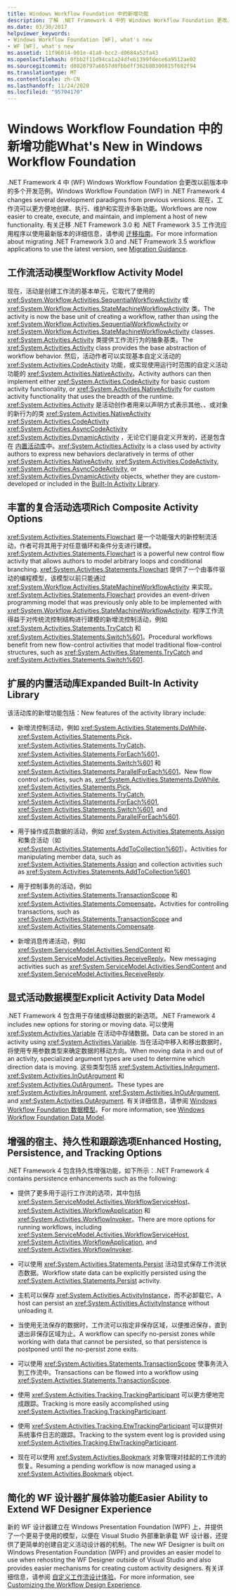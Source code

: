```yaml
---
title: Windows Workflow Foundation 中的新增功能
description: 了解 .NET Framework 4 中的 Windows Workflow Foundation 更改。 工作流更易于创建、执行和维护。
ms.date: 03/30/2017
helpviewer_keywords:
- Windows Workflow Foundation [WF], what's new
- WF [WF], what's new
ms.assetid: 11f96014-001e-41a0-bcc2-d0684a52fa43
ms.openlocfilehash: 0fbb2f11d94ca1a24dfeb1399fdece6a9512ae02
ms.sourcegitcommit: d8020797a6657d0fbbdff362b80300815f682f94
ms.translationtype: MT
ms.contentlocale: zh-CN
ms.lasthandoff: 11/24/2020
ms.locfileid: "95704170"
---
```

# <a name="whats-new-in-windows-workflow-foundation"></a><span data-ttu-id="7949b-104">Windows Workflow Foundation 中的新增功能</span><span class="sxs-lookup"><span data-stu-id="7949b-104">What's New in Windows Workflow Foundation</span></span>

<span data-ttu-id="7949b-105">.NET Framework 4 中 (WF) Windows Workflow Foundation 会更改以前版本中的多个开发范例。</span><span class="sxs-lookup"><span data-stu-id="7949b-105">Windows Workflow Foundation (WF) in .NET Framework 4 changes several development paradigms from previous versions.</span></span> <span data-ttu-id="7949b-106">现在，工作流可以更方便地创建、执行、维护和实现许多新功能。</span><span class="sxs-lookup"><span data-stu-id="7949b-106">Workflows are now easier to create, execute, and maintain, and implement a host of new functionality.</span></span> <span data-ttu-id="7949b-107">有关迁移 .NET Framework 3.0 和 .NET Framework 3.5 工作流应用程序以使用最新版本的详细信息，请参阅 [迁移指南](migration-guidance.md)。</span><span class="sxs-lookup"><span data-stu-id="7949b-107">For more information about migrating .NET Framework 3.0 and .NET Framework 3.5 workflow applications to use the latest version, see [Migration Guidance](migration-guidance.md).</span></span>

## <a name="workflow-activity-model"></a><span data-ttu-id="7949b-108">工作流活动模型</span><span class="sxs-lookup"><span data-stu-id="7949b-108">Workflow Activity Model</span></span>
 <span data-ttu-id="7949b-109">现在，活动是创建工作流的基本单元，它取代了使用的 <xref:System.Workflow.Activities.SequentialWorkflowActivity> 或 <xref:System.Workflow.Activities.StateMachineWorkflowActivity> 类。</span><span class="sxs-lookup"><span data-stu-id="7949b-109">The activity is now the base unit of creating a workflow, rather than using the <xref:System.Workflow.Activities.SequentialWorkflowActivity> or <xref:System.Workflow.Activities.StateMachineWorkflowActivity> classes.</span></span> <span data-ttu-id="7949b-110"><xref:System.Activities.Activity> 类提供工作流行为的抽象基类。</span><span class="sxs-lookup"><span data-stu-id="7949b-110">The <xref:System.Activities.Activity> class provides the base abstraction of workflow behavior.</span></span> <span data-ttu-id="7949b-111">然后，活动作者可以实现基本自定义活动的 <xref:System.Activities.CodeActivity> 功能，或实现使用运行时范围的自定义活动功能的 <xref:System.Activities.NativeActivity>。</span><span class="sxs-lookup"><span data-stu-id="7949b-111">Activity authors can then implement either <xref:System.Activities.CodeActivity> for basic custom activity functionality, or <xref:System.Activities.NativeActivity> for custom activity functionality that uses the breadth of the runtime.</span></span> <span data-ttu-id="7949b-112"><xref:System.Activities.Activity> 是活动创作者用来以声明方式表示其他、、或对象的新行为的类 <xref:System.Activities.NativeActivity> <xref:System.Activities.CodeActivity> <xref:System.Activities.AsyncCodeActivity> <xref:System.Activities.DynamicActivity> ，无论它们是自定义开发的，还是包含在 [内置活动库](net-framework-4-5-built-in-activity-library.md)中。</span><span class="sxs-lookup"><span data-stu-id="7949b-112"><xref:System.Activities.Activity> is a class used by activity authors to express new behaviors declaratively in terms of other <xref:System.Activities.NativeActivity>, <xref:System.Activities.CodeActivity>, <xref:System.Activities.AsyncCodeActivity>, or <xref:System.Activities.DynamicActivity> objects, whether they are custom-developed or included in the [Built-In Activity Library](net-framework-4-5-built-in-activity-library.md).</span></span>

## <a name="rich-composite-activity-options"></a><span data-ttu-id="7949b-113">丰富的复合活动选项</span><span class="sxs-lookup"><span data-stu-id="7949b-113">Rich Composite Activity Options</span></span>
 <span data-ttu-id="7949b-114"><xref:System.Activities.Statements.Flowchart> 是一个功能强大的新控制流活动，作者可将其用于对任意循环和条件分支进行建模。</span><span class="sxs-lookup"><span data-stu-id="7949b-114"><xref:System.Activities.Statements.Flowchart> is a powerful new control flow activity that allows authors to model arbitrary loops and conditional branching.</span></span> <span data-ttu-id="7949b-115"><xref:System.Activities.Statements.Flowchart> 提供了一个由事件驱动的编程模型，该模型以前只能通过 <xref:System.Workflow.Activities.StateMachineWorkflowActivity> 来实现。</span><span class="sxs-lookup"><span data-stu-id="7949b-115"><xref:System.Activities.Statements.Flowchart> provides an event-driven programming model that was previously only able to be implemented with <xref:System.Workflow.Activities.StateMachineWorkflowActivity>.</span></span> <span data-ttu-id="7949b-116">程序工作流得益于对传统流控制结构进行建模的新增流控制活动，例如 <xref:System.Activities.Statements.TryCatch> 和 <xref:System.Activities.Statements.Switch%601>。</span><span class="sxs-lookup"><span data-stu-id="7949b-116">Procedural workflows benefit from new flow-control activities that model traditional flow-control structures, such as <xref:System.Activities.Statements.TryCatch> and <xref:System.Activities.Statements.Switch%601>.</span></span>

## <a name="expanded-built-in-activity-library"></a><span data-ttu-id="7949b-117">扩展的内置活动库</span><span class="sxs-lookup"><span data-stu-id="7949b-117">Expanded Built-In Activity Library</span></span>
 <span data-ttu-id="7949b-118">该活动库的新增功能包括：</span><span class="sxs-lookup"><span data-stu-id="7949b-118">New features of the activity library include:</span></span>

- <span data-ttu-id="7949b-119">新增流控制活动，例如 <xref:System.Activities.Statements.DoWhile>、<xref:System.Activities.Statements.Pick>、<xref:System.Activities.Statements.TryCatch>、<xref:System.Activities.Statements.ForEach%601>、<xref:System.Activities.Statements.Switch%601> 和 <xref:System.Activities.Statements.ParallelForEach%601>。</span><span class="sxs-lookup"><span data-stu-id="7949b-119">New flow control activities, such as, <xref:System.Activities.Statements.DoWhile>, <xref:System.Activities.Statements.Pick>, <xref:System.Activities.Statements.TryCatch>, <xref:System.Activities.Statements.ForEach%601>, <xref:System.Activities.Statements.Switch%601>, and <xref:System.Activities.Statements.ParallelForEach%601>.</span></span>

- <span data-ttu-id="7949b-120">用于操作成员数据的活动，例如 <xref:System.Activities.Statements.Assign> 和集合活动（如 <xref:System.Activities.Statements.AddToCollection%601>）。</span><span class="sxs-lookup"><span data-stu-id="7949b-120">Activities for manipulating member data, such as <xref:System.Activities.Statements.Assign> and collection activities such as <xref:System.Activities.Statements.AddToCollection%601>.</span></span>

- <span data-ttu-id="7949b-121">用于控制事务的活动，例如 <xref:System.Activities.Statements.TransactionScope> 和 <xref:System.Activities.Statements.Compensate>。</span><span class="sxs-lookup"><span data-stu-id="7949b-121">Activities for controlling transactions, such as <xref:System.Activities.Statements.TransactionScope> and <xref:System.Activities.Statements.Compensate>.</span></span>

- <span data-ttu-id="7949b-122">新增消息传递活动，例如 <xref:System.ServiceModel.Activities.SendContent> 和 <xref:System.ServiceModel.Activities.ReceiveReply>。</span><span class="sxs-lookup"><span data-stu-id="7949b-122">New messaging activities such as <xref:System.ServiceModel.Activities.SendContent> and <xref:System.ServiceModel.Activities.ReceiveReply>.</span></span>

## <a name="explicit-activity-data-model"></a><span data-ttu-id="7949b-123">显式活动数据模型</span><span class="sxs-lookup"><span data-stu-id="7949b-123">Explicit Activity Data Model</span></span>
 <span data-ttu-id="7949b-124">.NET Framework 4 包含用于存储或移动数据的新选项。</span><span class="sxs-lookup"><span data-stu-id="7949b-124">.NET Framework 4 includes new options for storing or moving data.</span></span> <span data-ttu-id="7949b-125">可以使用 <xref:System.Activities.Variable> 在活动中存储数据。</span><span class="sxs-lookup"><span data-stu-id="7949b-125">Data can be stored in an activity using <xref:System.Activities.Variable>.</span></span> <span data-ttu-id="7949b-126">当在活动中移入和移出数据时，将使用专用参数类型来确定数据的移动方向。</span><span class="sxs-lookup"><span data-stu-id="7949b-126">When moving data in and out of an activity, specialized argument types are used to determine which direction data is moving.</span></span> <span data-ttu-id="7949b-127">这些类型包括 <xref:System.Activities.InArgument>、<xref:System.Activities.InOutArgument> 和 <xref:System.Activities.OutArgument>。</span><span class="sxs-lookup"><span data-stu-id="7949b-127">These types are <xref:System.Activities.InArgument>, <xref:System.Activities.InOutArgument>, and <xref:System.Activities.OutArgument>.</span></span> <span data-ttu-id="7949b-128">有关详细信息，请参阅 [Windows Workflow Foundation 数据模型](data-model.md)。</span><span class="sxs-lookup"><span data-stu-id="7949b-128">For more information, see [Windows Workflow Foundation Data Model](data-model.md).</span></span>

## <a name="enhanced-hosting-persistence-and-tracking-options"></a><span data-ttu-id="7949b-129">增强的宿主、持久性和跟踪选项</span><span class="sxs-lookup"><span data-stu-id="7949b-129">Enhanced Hosting, Persistence, and Tracking Options</span></span>
 <span data-ttu-id="7949b-130">.NET Framework 4 包含持久性增强功能，如下所示：</span><span class="sxs-lookup"><span data-stu-id="7949b-130">.NET Framework 4 contains persistence enhancements such as the following:</span></span>

- <span data-ttu-id="7949b-131">提供了更多用于运行工作流的选项，其中包括 <xref:System.ServiceModel.Activities.WorkflowServiceHost>、<xref:System.Activities.WorkflowApplication> 和 <xref:System.Activities.WorkflowInvoker>。</span><span class="sxs-lookup"><span data-stu-id="7949b-131">There are more options for running workflows, including <xref:System.ServiceModel.Activities.WorkflowServiceHost>, <xref:System.Activities.WorkflowApplication>, and <xref:System.Activities.WorkflowInvoker>.</span></span>

- <span data-ttu-id="7949b-132">可以使用 <xref:System.Activities.Statements.Persist> 活动显式保存工作流状态数据。</span><span class="sxs-lookup"><span data-stu-id="7949b-132">Workflow state data can be explicitly persisted using the <xref:System.Activities.Statements.Persist> activity.</span></span>

- <span data-ttu-id="7949b-133">主机可以保存 <xref:System.Activities.ActivityInstance>，而不必卸载它。</span><span class="sxs-lookup"><span data-stu-id="7949b-133">A host can persist an <xref:System.Activities.ActivityInstance> without unloading it.</span></span>

- <span data-ttu-id="7949b-134">当使用无法保存的数据时，工作流可以指定非保存区域，以便推迟保存，直到退出非保存区域为止。</span><span class="sxs-lookup"><span data-stu-id="7949b-134">A workflow can specify no-persist zones while working with data that cannot be persisted, so that persistence is postponed until the no-persist zone exits.</span></span>

- <span data-ttu-id="7949b-135">可以使用 <xref:System.Activities.Statements.TransactionScope> 使事务流入到工作流中。</span><span class="sxs-lookup"><span data-stu-id="7949b-135">Transactions can be flowed into a workflow using <xref:System.Activities.Statements.TransactionScope>.</span></span>

- <span data-ttu-id="7949b-136">使用 <xref:System.Activities.Tracking.TrackingParticipant> 可以更方便地完成跟踪。</span><span class="sxs-lookup"><span data-stu-id="7949b-136">Tracking is more easily accomplished using <xref:System.Activities.Tracking.TrackingParticipant>.</span></span>

- <span data-ttu-id="7949b-137">使用 <xref:System.Activities.Tracking.EtwTrackingParticipant> 可以提供对系统事件日志的跟踪。</span><span class="sxs-lookup"><span data-stu-id="7949b-137">Tracking to the system event log is provided using <xref:System.Activities.Tracking.EtwTrackingParticipant>.</span></span>

- <span data-ttu-id="7949b-138">现在可以使用 <xref:System.Activities.Bookmark> 对象管理对挂起的工作流的恢复。</span><span class="sxs-lookup"><span data-stu-id="7949b-138">Resuming a pending workflow is now managed using a <xref:System.Activities.Bookmark> object.</span></span>

## <a name="easier-ability-to-extend-wf-designer-experience"></a><span data-ttu-id="7949b-139">简化的 WF 设计器扩展体验功能</span><span class="sxs-lookup"><span data-stu-id="7949b-139">Easier Ability to Extend WF Designer Experience</span></span>
 <span data-ttu-id="7949b-140">新的 WF 设计器建立在 Windows Presentation Foundation (WPF) 上，并提供了一个更易于使用的模型，以便在 Visual Studio 外部重新承载 WF 设计器，还提供了更简单的创建自定义活动设计器的机制。</span><span class="sxs-lookup"><span data-stu-id="7949b-140">The new WF Designer is built on Windows Presentation Foundation (WPF) and provides an easier model to use when rehosting the WF Designer outside of Visual Studio and also provides easier mechanisms for creating custom activity designers.</span></span> <span data-ttu-id="7949b-141">有关详细信息，请参阅 [自定义工作流设计体验](customizing-the-workflow-design-experience.md)。</span><span class="sxs-lookup"><span data-stu-id="7949b-141">For more information, see [Customizing the Workflow Design Experience](customizing-the-workflow-design-experience.md).</span></span>
